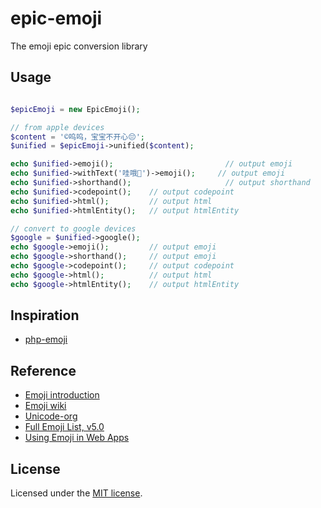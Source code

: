 # epic-emoji

The emoji epic conversion library

## Usage

```php

$epicEmoji = new EpicEmoji();

// from apple devices
$content = '©呜呜，宝宝不开心😔';
$unified = $epicEmoji->unified($content);

echo $unified->emoji();                         // output emoji
echo $unified->withText('哇哦👻')->emoji();     // output emoji
echo $unified->shorthand();                     // output shorthand
echo $unified->codepoint();    // output codepoint
echo $unified->html();         // output html
echo $unified->htmlEntity();   // output htmlEntity

// convert to google devices
$google = $unified->google();
echo $google->emoji();         // output emoji
echo $google->shorthand();     // output emoji
echo $google->codepoint();     // output codepoint
echo $google->html();          // output html
echo $google->htmlEntity();    // output htmlEntity

```

## Inspiration

* [php-emoji](https://github.com/iamcal/php-emoji)

## Reference

* [Emoji introduction](http://www.ruanyifeng.com/blog/2017/04/emoji.html)
* [Emoji wiki](https://en.wikipedia.org/wiki/Emoji)
* [Unicode-org](http://www.unicode.org)
* [Full Emoji List, v5.0](http://www.unicode.org/emoji/charts/full-emoji-list.html)
* [Using Emoji in Web Apps](http://www.iamcal.com/emoji-in-web-apps/)

## License

Licensed under the [MIT license](https://github.com/emanci/epic-emoji/blob/master/LICENSE).
